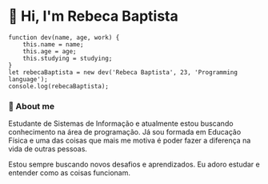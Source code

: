# 👋 Hi, I'm Rebeca Baptista

    function dev(name, age, work) {
        this.name = name;
        this.age = age;
        this.studying = studying;
    }
    let rebecaBaptista = new dev('Rebeca Baptista', 23, 'Programming language');
    console.log(rebecaBaptista);
 
### 👀 About me
Estudante de Sistemas de Informação e atualmente estou buscando conhecimento na área de programação.
Já sou formada em Educação Física e uma das coisas que mais me motiva é poder fazer a diferença na vida de outras pessoas.

Estou sempre buscando novos desafios e aprendizados. Eu adoro estudar e entender como as coisas funcionam.

